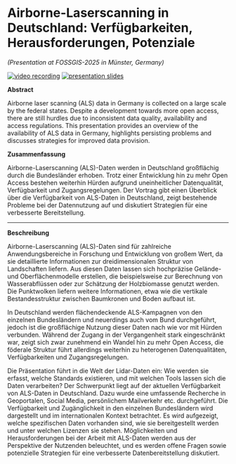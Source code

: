 
# Airborne-Laserscanning in Deutschland: Verfügbarkeiten, Herausforderungen, Potenziale

*(Presentation at FOSSGIS-2025 in Münster, Germany)*


[![video recording](https://img.shields.io/badge/Video%20Recording-373b38?logo=youtube)](https://media.ccc.de/v/fossgis2025-58287-airborne-laserscanning-in-deutschland-verfugbarkeiten-herausforderungen-potenziale)  [![presentation slides](https://img.shields.io/badge/Presentation%20Slides-373b38?logo=revealdotjs&logoColor=white)](https://wiesehahn.github.io/presentation-fossgis25/presentation.html)


**Abstract**

Airborne laser scanning (ALS) data in Germany is collected on a large scale by the federal states. Despite a development towards more open access, there are still hurdles due to inconsistent data quality, availability and access regulations. This presentation provides an overview of the availability of ALS data in Germany, highlights persisting problems and discusses strategies for improved data provision.

**Zusammenfassung**

Airborne-Laserscanning (ALS)-Daten werden in Deutschland großflächig durch die Bundesländer erhoben. Trotz einer Entwicklung hin zu mehr Open Access bestehen weiterhin Hürden aufgrund uneinheitlicher Datenqualität, Verfügbarkeit und Zugangsregelungen. Der Vortrag gibt einen Überblick über die Verfügbarkeit von ALS-Daten in Deutschland, zeigt bestehende Probleme bei der Datennutzung auf und diskutiert Strategien für eine verbesserte Bereitstellung.

--- 

**Beschreibung**

Airborne-Laserscanning (ALS)-Daten sind für zahlreiche Anwendungsbereiche in Forschung und Entwicklung von großem Wert, da sie detaillierte Informationen zur dreidimensionalen Struktur von Landschaften liefern. Aus diesen Daten lassen sich hochpräzise Gelände- und Oberflächenmodelle erstellen, die beispielsweise zur Berechnung von Wasserabflüssen oder zur Schätzung der Holzbiomasse genutzt werden. Die Punktwolken liefern weitere Informationen, etwa wie die vertikale Bestandesstruktur zwischen Baumkronen und Boden aufbaut ist.

In Deutschland werden flächendeckende ALS-Kampagnen von den einzelnen Bundesländern und neuerdings auch vom Bund durchgeführt, jedoch ist die großflächige Nutzung dieser Daten nach wie vor mit Hürden verbunden. Während der Zugang in der Vergangenheit stark eingeschränkt war, zeigt sich zwar zunehmend ein Wandel hin zu mehr Open Access, die föderale Struktur führt allerdings weiterhin zu heterogenen Datenqualitäten, Verfügbarkeiten und Zugangsregelungen.

Die Präsentation führt in die Welt der Lidar-Daten ein: Wie werden sie erfasst, welche Standards existieren, und mit welchen Tools lassen sich die Daten verarbeiten? Der Schwerpunkt liegt auf der aktuellen Verfügbarkeit von ALS-Daten in Deutschland. Dazu wurde eine umfassende Recherche in Geoportalen, Social Media, persönlichem Mailverkehr etc. durchgeführt. Die Verfügbarkeit und Zugänglichkeit in den einzelnen Bundesländern wird dargestellt und im internationalen Kontext betrachtet. Es wird aufgezeigt, welche spezifischen Daten vorhanden sind, wie sie bereitgestellt werden und unter welchen Lizenzen sie stehen. Möglichkeiten und Herausforderungen bei der Arbeit mit ALS-Daten werden aus der Perspektive der Nutzenden beleuchtet, und es werden offene Fragen sowie potenzielle Strategien für eine verbesserte Datenbereitstellung diskutiert.